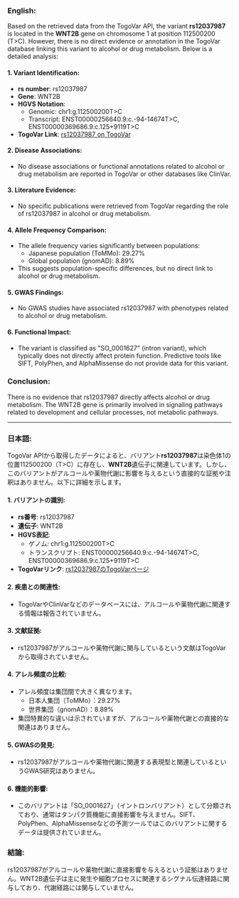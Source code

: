 ### English:
Based on the retrieved data from the TogoVar API, the variant **rs12037987** is located in the **WNT2B** gene on chromosome 1 at position 112500200 (T>C). However, there is no direct evidence or annotation in the TogoVar database linking this variant to alcohol or drug metabolism. Below is a detailed analysis:

#### 1. **Variant Identification**:
   - **rs number**: rs12037987
   - **Gene**: WNT2B
   - **HGVS Notation**:
     - Genomic: chr1:g.112500200T>C
     - Transcript: ENST00000256640.9:c.-94-14674T>C, ENST00000369686.9:c.125+9119T>C
   - **TogoVar Link**: [rs12037987 on TogoVar](https://togovar.org/variant/tgv2831701)

#### 2. **Disease Associations**:
   - No disease associations or functional annotations related to alcohol or drug metabolism are reported in TogoVar or other databases like ClinVar.

#### 3. **Literature Evidence**:
   - No specific publications were retrieved from TogoVar regarding the role of rs12037987 in alcohol or drug metabolism.

#### 4. **Allele Frequency Comparison**:
   - The allele frequency varies significantly between populations:
     - Japanese population (ToMMo): 29.27%
     - Global population (gnomAD): 8.89%
   - This suggests population-specific differences, but no direct link to alcohol or drug metabolism.

#### 5. **GWAS Findings**:
   - No GWAS studies have associated rs12037987 with phenotypes related to alcohol or drug metabolism.

#### 6. **Functional Impact**:
   - The variant is classified as "SO_0001627" (intron variant), which typically does not directly affect protein function. Predictive tools like SIFT, PolyPhen, and AlphaMissense do not provide data for this variant.

### Conclusion:
There is no evidence that rs12037987 directly affects alcohol or drug metabolism. The WNT2B gene is primarily involved in signaling pathways related to development and cellular processes, not metabolic pathways.

---

### 日本語:
TogoVar APIから取得したデータによると、バリアント**rs12037987**は染色体1の位置112500200（T>C）に存在し、**WNT2B**遺伝子に関連しています。しかし、このバリアントがアルコールや薬物代謝に影響を与えるという直接的な証拠や注釈はありません。以下に詳細を示します。

#### 1. **バリアントの識別**:
   - **rs番号**: rs12037987
   - **遺伝子**: WNT2B
   - **HGVS表記**:
     - ゲノム: chr1:g.112500200T>C
     - トランスクリプト: ENST00000256640.9:c.-94-14674T>C, ENST00000369686.9:c.125+9119T>C
   - **TogoVarリンク**: [rs12037987のTogoVarページ](https://togovar.org/variant/tgv2831701)

#### 2. **疾患との関連性**:
   - TogoVarやClinVarなどのデータベースには、アルコールや薬物代謝に関連する情報は報告されていません。

#### 3. **文献証拠**:
   - rs12037987がアルコールや薬物代謝に関与しているという文献はTogoVarから取得されていません。

#### 4. **アレル頻度の比較**:
   - アレル頻度は集団間で大きく異なります。
     - 日本人集団（ToMMo）：29.27%
     - 世界集団（gnomAD）：8.89%
   - 集団特異的な違いは示されていますが、アルコールや薬物代謝との直接的な関連はありません。

#### 5. **GWASの発見**:
   - rs12037987がアルコールや薬物代謝に関連する表現型と関連しているというGWAS研究はありません。

#### 6. **機能的影響**:
   - このバリアントは「SO_0001627」（イントロンバリアント）として分類されており、通常はタンパク質機能に直接影響を与えません。SIFT、PolyPhen、AlphaMissenseなどの予測ツールではこのバリアントに関するデータは提供されていません。

### 結論:
rs12037987がアルコールや薬物代謝に直接影響を与えるという証拠はありません。WNT2B遺伝子は主に発生や細胞プロセスに関連するシグナル伝達経路に関与しており、代謝経路には関与していません。

